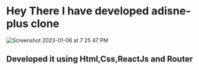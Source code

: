 # Hey There I have developed adisne-plus clone 

![Screenshot 2023-01-06 at 7 25 47 PM](https://user-images.githubusercontent.com/121494581/211026328-99f6427a-1518-478a-ade1-8a4f09eab9e7.png)

## Developed it using Html,Css,ReactJs and Router
